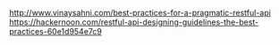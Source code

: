 http://www.vinaysahni.com/best-practices-for-a-pragmatic-restful-api
https://hackernoon.com/restful-api-designing-guidelines-the-best-practices-60e1d954e7c9
